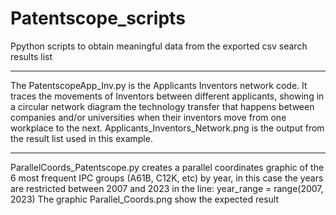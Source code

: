 # Patentscope_scripts
Ppython scripts to obtain meaningful data from the exported csv search results list
<hr />
The PatentscopeApp_Inv.py is the Applicants Inventors network code. It traces the movements of Inventors between different applicants, showing in a circular network diagram the technology transfer that happens between companies and/or universities when their inventors move from one workplace to the next. Applicants_Inventors_Network.png is the output from the result list used in this example. 
<hr />
ParallelCoords_Patentscope.py creates a parallel coordinates graphic of the 6 most frequent IPC groups (A61B, C12K, etc) by year, in this case  the years are restricted between 2007 and 2023 in the line: year_range = range(2007, 2023)
The graphic Parallel_Coords.png show the expected result
